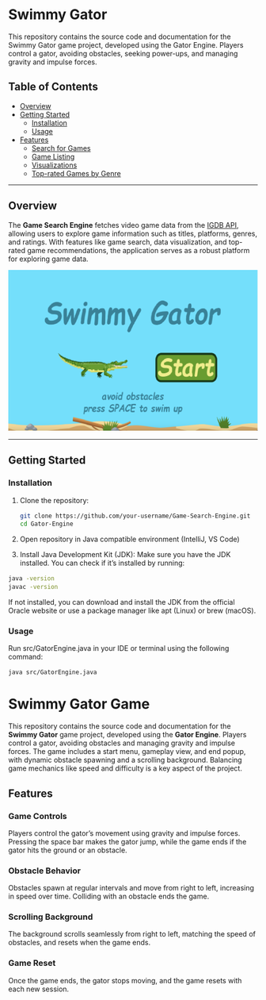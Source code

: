 # Swimmy Gator

This repository contains the source code and documentation for the Swimmy Gator game project, developed using the Gator Engine. Players control a gator, avoiding obstacles, seeking power-ups, and managing gravity and impulse forces.

<h2> Table of Contents </h2>

- [Overview](#overview)
- [Getting Started](#getting-started)
  - [Installation](#installation)
  - [Usage](#usage)
- [Features](#features)
  - [Search for Games](#search-for-games)
  - [Game Listing](#game-listing)
  - [Visualizations](#visualizations)
  - [Top-rated Games by Genre](#top-rated-games-by-genre)


---

## Overview

The **Game Search Engine** fetches video game data from the [IGDB API](https://api-docs.igdb.com/), allowing users to explore game information such as titles, platforms, genres, and ratings. With features like game search, data visualization, and top-rated game recommendations, the application serves as a robust platform for exploring game data.

![Menu Image](resources/titlescreenss.png)

---

## Getting Started

### Installation

1. Clone the repository:

   ```bash
   git clone https://github.com/your-username/Game-Search-Engine.git
   cd Gator-Engine
   
3. Open repository in Java compatible environment (IntelliJ, VS Code)

4. Install Java Development Kit (JDK):
Make sure you have the JDK installed. You can check if it’s installed by running:
```bash
java -version
javac -version
```
If not installed, you can download and install the JDK from the official Oracle website or use a package manager like apt (Linux) or brew (macOS).

### Usage
Run src/GatorEngine.java in your IDE or terminal using the following command:

```bash
java src/GatorEngine.java
```

# Swimmy Gator Game

This repository contains the source code and documentation for the **Swimmy Gator** game project, developed using the **Gator Engine**. Players control a gator, avoiding obstacles and managing gravity and impulse forces. The game includes a start menu, gameplay view, and end popup, with dynamic obstacle spawning and a scrolling background. Balancing game mechanics like speed and difficulty is a key aspect of the project.

## Features

### Game Controls
Players control the gator’s movement using gravity and impulse forces. Pressing the space bar makes the gator jump, while the game ends if the gator hits the ground or an obstacle.

### Obstacle Behavior
Obstacles spawn at regular intervals and move from right to left, increasing in speed over time. Colliding with an obstacle ends the game.

### Scrolling Background
The background scrolls seamlessly from right to left, matching the speed of obstacles, and resets when the game ends.

### Game Reset
Once the game ends, the gator stops moving, and the game resets with each new session.



